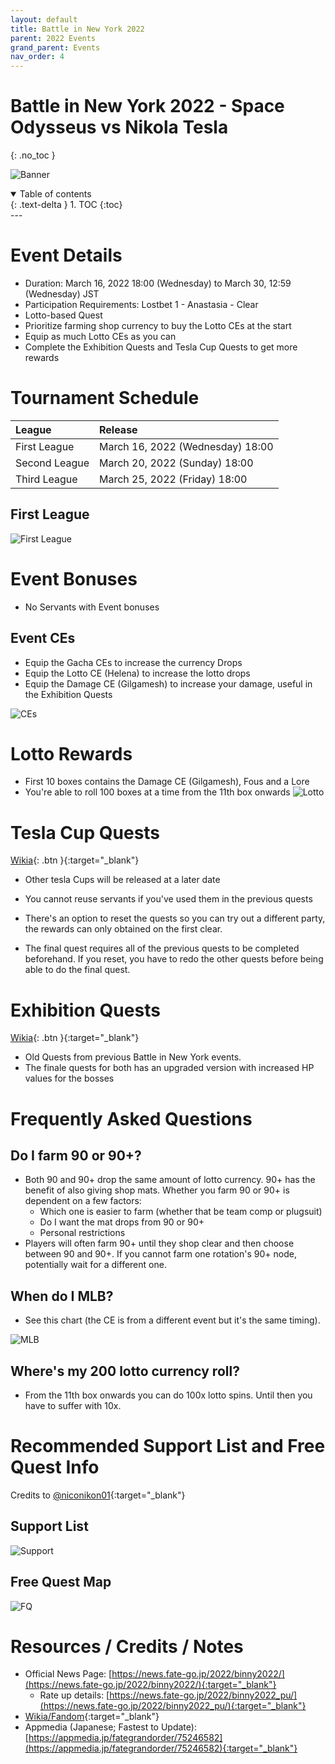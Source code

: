 ```yaml
---
layout: default
title: Battle in New York 2022
parent: 2022 Events
grand_parent: Events
nav_order: 4
---
```


# Battle in New York 2022 - Space Odysseus vs Nikola Tesla
{: .no_toc }


![Banner](https://news.fate-go.jp/wp-content/uploads/2022/binny2022_full_qkkox/top_banner.png)

<details open markdown="block">
  <summary>
    Table of contents
  </summary>
  {: .text-delta }
1. TOC
{:toc}
</details>
---

# Event Details
- Duration: March 16, 2022 18:00 (Wednesday) to March 30, 12:59 (Wednesday) JST
- Participation Requirements: Lostbet 1 - Anastasia - Clear
- Lotto-based Quest
- Prioritize farming shop currency to buy the Lotto CEs at the start
- Equip as much Lotto CEs as you can
- Complete the Exhibition Quests and Tesla Cup Quests to get more rewards

# Tournament Schedule

| League | Release |
| :-- | :-- |
| First League | March 16, 2022 (Wednesday) 18:00 |
| Second League | March 20, 2022 (Sunday) 18:00 |
| Third League | March 25, 2022 (Friday) 18:00 |

## First League
![First League](https://news.fate-go.jp/wp-content/uploads/2022/binny2022_full_qkkox/quest_01.png)

# Event Bonuses
- No Servants with Event bonuses

## Event CEs
- Equip the Gacha CEs to increase the currency Drops
- Equip the Lotto CE (Helena) to increase the lotto drops
- Equip the Damage CE (Gilgamesh) to increase your damage, useful in the Exhibition Quests

![CEs](https://news.fate-go.jp/wp-content/uploads/2022/binny2022_full_qkkox/info_howto_01.png)

# Lotto Rewards
- First 10 boxes contains the Damage CE (Gilgamesh), Fous and a Lore
- You're able to roll 100 boxes at a time from the 11th box onwards
![Lotto](https://media.discordapp.net/attachments/802752542538203147/953604183288860692/unknown.png)

# Tesla Cup Quests
[Wikia](https://fategrandorder.fandom.com/wiki/Battle_in_New_York_2022#Tesla_Cup){: .btn }{:target="_blank"}

- Other tesla Cups will be released at a later date

- You cannot reuse servants if you've used them in the previous quests
- There's an option to reset the quests so you can try out a different party, the rewards can only obtained on the first clear.
- The final quest requires all of the previous quests to be completed beforehand. If you reset, you have to redo the other quests before being able to do the final quest.

# Exhibition Quests
[Wikia](https://fategrandorder.fandom.com/wiki/Battle_in_New_York_2022#Exhibition_Quests){: .btn }{:target="_blank"}
- Old Quests from previous Battle in New York events.
- The finale quests for both has an upgraded version with increased HP values for the bosses

# Frequently Asked Questions
## Do I farm 90 or 90+?
- Both 90 and 90+ drop the same amount of lotto currency. 90+ has the benefit of also giving shop mats. Whether you farm 90 or 90+ is dependent on a few factors:
    - Which one is easier to farm (whether that be team comp or plugsuit)
    - Do I want the mat drops from 90 or 90+
    - Personal restrictions
- Players will often farm 90+ until they shop clear and then choose between 90 and 90+. If you cannot farm one rotation's 90+ node, potentially wait for a different one.

## When do I MLB?
- See this chart (the CE is from a different event but it's the same timing).

![MLB](https://media.discordapp.net/attachments/318258807203430401/920914468911845396/unknown.png)

## Where's my 200 lotto currency roll?
- From the 11th box onwards you can do 100x lotto spins. Until then you have to suffer with 10x.

# Recommended Support List and Free Quest Info
Credits to [@niconikon01](https://twitter.com/niconikon01/status/1504035019018616837){:target="_blank"}

## Support List

![Support](https://pbs.twimg.com/media/FN9nHPbaUAAAat1?format=jpg&name=large)

## Free Quest Map

![FQ](https://pbs.twimg.com/media/FN9nFxnaAAYzwYT?format=jpg&name=4096x4096)

# Resources / Credits / Notes

- Official News Page: [https://news.fate-go.jp/2022/binny2022/](https://news.fate-go.jp/2022/binny2022/){:target="_blank"}
    - Rate up details: [https://news.fate-go.jp/2022/binny2022_pu/](https://news.fate-go.jp/2022/binny2022_pu/){:target="_blank"}
- [Wikia/Fandom](https://fategrandorder.fandom.com/wiki/Battle_in_New_York_2022){:target="_blank"}
- Appmedia (Japanese; Fastest to Update): [https://appmedia.jp/fategrandorder/75246582](https://appmedia.jp/fategrandorder/75246582){:target="_blank"}